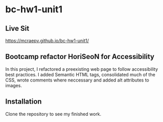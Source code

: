 # bc-hw1-unit1

## Live Sit
https://mcraepv.github.io/bc-hw1-unit1/

## Bootcamp refactor HoriSeoN for Accessibility

In this project, I refactored a preexisting web page to follow accessibility best practices. I added Semantic HTML tags, consolidated much of the CSS, wrote comments where neccessary and added alt attributes to images.

## Installation

Clone the repository to see my finished work. 

